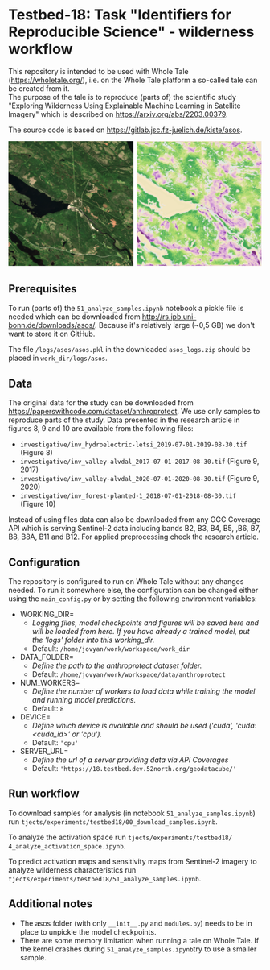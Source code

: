 # Testbed-18: Task "Identifiers for Reproducible Science" - wilderness workflow

This repository is intended to be used with Whole Tale (https://wholetale.org/), i.e. on the Whole Tale platform a so-called tale can be created from it.  
The purpose of the tale is to reproduce (parts of) the scientific study "Exploring Wilderness Using Explainable Machine Learning in Satellite Imagery" which is described on https://arxiv.org/abs/2203.00379.

The source code is based on https://gitlab.jsc.fz-juelich.de/kiste/asos.

![Sentinel-2 scene with predicted sensitivity map for wilderness](./img/inv_letsi.png)

## Prerequisites

To run (parts of) the `51_analyze_samples.ipynb` notebook a pickle file is needed which can be downloaded from http://rs.ipb.uni-bonn.de/downloads/asos/. Because it's relatively large (~0,5 GB) we don't want to store it on GitHub.

The file `/logs/asos/asos.pkl` in the downloaded `asos_logs.zip` should be placed in `work_dir/logs/asos`.

## Data

The original data for the study can be downloaded from https://paperswithcode.com/dataset/anthroprotect. We use only samples to reproduce parts of the study. Data presented in the research article in figures 8, 9 and 10 are available from the following files:
* `investigative/inv_hydroelectric-letsi_2019-07-01-2019-08-30.tif` (Figure 8)
* `investigative/inv_valley-alvdal_2017-07-01-2017-08-30.tif` (Figure 9, 2017)
* `investigative/inv_valley-alvdal_2020-07-01-2020-08-30.tif` (Figure 9, 2020)
* `investigative/inv_forest-planted-1_2018-07-01-2018-08-30.tif` (Figure 10)

Instead of using files data can also be downloaded from any OGC Coverage API which is serving Sentinel-2 data including bands B2, B3, B4, B5, ,B6, B7, B8, B8A, B11 and B12. For applied preprocessing check the research article.

## Configuration

The repository is configured to run on Whole Tale without any changes needed. To run it somewhere else, the configuration can be changed either using the `main_config.py` or by setting the following environment variables:

* WORKING_DIR=
  * *Logging files, model checkpoints and figures will be saved here and will be loaded from here. If you have already a trained model, put the 'logs' folder into this working_dir.*
  * Default: `/home/jovyan/work/workspace/work_dir`
* DATA_FOLDER=
  *  *Define the path to the anthroprotect dataset folder.*
  * Default: `/home/jovyan/work/workspace/data/anthroprotect`
* NUM_WORKERS=
  * *Define the number of workers to load data while training the model and running model predictions.*
  * Default: `8`
* DEVICE=
  * *Define which device is available and should be used ('cuda', 'cuda:<cuda_id>' or 'cpu').*
  * Default: `'cpu'`
* SERVER_URL=
  * *Define the url of a server providing data via API Coverages*
  * Default: `'https://18.testbed.dev.52north.org/geodatacube/'`

## Run workflow

To download samples for analysis (in notebook `51_analyze_samples.ipynb`) run `tjects/experiments/testbed18/00_download_samples.ipynb`.

To analyze the activation space run `tjects/experiments/testbed18/
4_analyze_activation_space.ipynb`.

To predict activation maps and sensitivity maps from Sentinel-2 imagery to analyze wilderness characteristics run `tjects/experiments/testbed18/51_analyze_samples.ipynb`.

## Additional notes

* The asos folder (with only `__init__.py` and `modules.py`) needs to be in place to unpickle the model checkpoints.
* There are some memory limitation when running a tale on Whole Tale. If the kernel crashes during `51_analyze_samples.ipynb`try to use a smaller sample.
